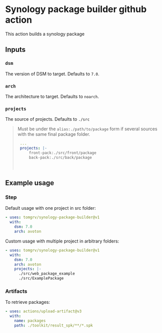 # Synology package builder github action

This action builds a synology package

## Inputs

### `dsm`

The version of DSM to target. Defaults to `7.0`.

### `arch`

The architecture to target. Defaults to `noarch`.

### `projects`

The source of projects. Defaults to `./src`

>
> Must be under the `alias:./path/to/package` form if several sources with the same final package folder.
>
> ```yml
>  ...
>  projects: |-
>      front-pack:./src/front/package
>      back-pack:./src/back/package
> ```
>
> &nbsp;  

## Example usage

### Step

Default usage with one project in src folder:

```yml
- uses: tomgrv/synology-package-builder@v1
  with:
    dsm: 7.0
    arch: avoton
```

Custom usage with multiple project in arbitrary folders:

```yml
- uses: tomgrv/synology-package-builder@v1
  with:
    dsm: 7.0
    arch: avoton
    projects: |-
      ./src/web_package_example
      ./src/ExamplePackage
```

### Artifacts

To retrieve packages:

```yml
- uses: actions/upload-artifact@v3
  with:
    name: packages
    path: ./toolkit/result_spk/**/*.spk
```
